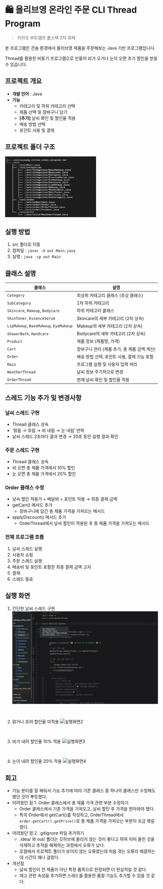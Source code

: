 # 🛍️ 올리브영 온라인 주문 CLI Thread Program

> 카카오 부트캠프 풀스택 2차 과제

본 프로그램은 콘솔 환경에서 올리브영 제품을 주문해보는 Java 기반 프로그램입니다.

Thread를 활용한 비동기 프로그램으로 만들어 비가 오거나 눈이 오면 추가 할인을 받을 수 있습니다.

## 프로젝트 개요
- **개발 언어** : Java
- **기능**
  - 카테고리 및 하위 카테고리 선택
  - 제품 선택 및 장바구니 담기
  - **[추가]** 날씨 확인 및 할인율 적용
  - 배송 방법 선택
  - 포인트 사용 및 결제

## 프로젝트 폴더 구조
<img src="img/Thread_file_tree.png" width="300" height="200"/>

## 실행 방법
1. src 폴더로 이동
2. 컴파일 : `javac -d out Main.java`
3. 실행 : `java -cp out Main`

## 클래스 설명
| 클래스                              | 설명                      |
|----------------------------------|-------------------------|
| `Category`                        | 최상위 카테고리 클래스 (추상 클래스)   |
| `SubCategory`                     | 1차 하위 카테고리              |
| `Skincare`, `Makeup`, `Bodycare`      | 하위 카테고리 클래스             |
| `SkinToner`, `EssenceSerum`         | Skincare의 세부 카테고리 (2차 상속) |
| `LipMakeup`, `BaseMakeup`, `EyeMakeup` | Makeup의 세부 카테고리 (2차 상속) |
| `ShowerBath`, `Handcare`            | Bodycare의 세부 카테고리 (2차 상속) |
| `Product`                          | 제품 정보 (제품명, 가격)         |
| `Cart`                            | 장바구니 관리 (제품 추가, 총 제품 금액 계산) |
| `Order`                            | 배송 방법 선택, 포인트 사용, 결제 기능 포함 |
| `Main`                             | 프로그램 실행 및 사용자 입력 처리     |
| `WeatherThread` | 날씨 정보 주기적으로 변경          |
| `OrderThread` | 현재 날씨 확인 및 할인율 적용       |

## 스레드 기능 추가 및 변경사항
### 날씨 스레드 구현

- Thread 클래스 상속
- ‘맑음 → 흐림 → 비 내림 → 눈 내림’ 반복
- 날씨 스레드 2초마다 결과 변경 → 20초 동안 실행 결과 확인

### 주문 스레드 구현

- Thread 클래스 상속
- 비 오면 총 제품 가격에서 10% 할인
- 눈 오면 총 제품 가격에서 20% 할인

### Order 클래스 수정

- 날씨 할인 적용가 + 배달비 + 포인트 적용 → 최종 결제 금액
- getCart() 메서드 추가
  - 장바구니에 담긴 총 제품 가격을 가져오는 메서드
- applyDiscount() 메서드 추가
  - OrderThread에서 날씨 할인이 적용된 후 총 제품 가격을 가져오는 메서드

### 전체 프로그램 흐름

1. 날씨 스레드 실행
2. 사용자 쇼핑
3. 주문 스레드 실행
4. 배송비 및 포인트 포함한 최종 결제 금액 고지
5. 결제
6. 스레드 종료

## 실행 화면
1. 간단한 날씨 스레드 구현
![실행화면1](img/simple_weather_thread_run_screen.gif)

<br>

2. 맑거나 흐려 할인율 미적용
![실행화면2](img/no_discount_run_screen.gif)

<br>

3. 비가 내려 할인율 10% 적용
![실행화면3](img/rain_discount_run_screen.gif)

<br>

4. 눈이 내려 할인율 20% 적용
![실행화면4](img/snow_discount_run_screen.gif)

## 회고
- 기능 분리를 잘 해둬서 기능 추가에 따라 기존 클래스 중 하나의 클래스만 수정해도 됐던 것이 뿌듯했다.
- 어려웠던 점 1. Order 클래스에서 총 제품 가격 관련 부분 수정하기
    - Order 클래스에서 기존 가격을 가져오고, 날씨 할인 후 가격을 받아와야 했다.
    - 특히 Order에서 getCart()를 작성하고, OrderThread에서 `order.getCart().getPrice()`로 총 제품 가격을 가져오는 부분이 조금 헷갈렸다.
- 어려웠던 점 2. .gitignore 파일 추가하기
  - .idea/ 와 out/ 폴더는 깃허브에 올리지 않는 것이 좋다고 하여 이미 올린 것을 삭제하고 추적을 해제하는 과정에서 오류가 났다.
  - 로컬에서 프로젝트 폴더가 보이지 않는 오류였는데 처음 겪는 오류라 해결하는데 시간이 꽤나 걸렸다.
- 개선점
  - 날씨 할인이 전 제품이 아닌 특정 품목으로 한정되면 더 현실적일 것 같다.
  - 재고 관련 속성을 추가하면 스레드를 활용한 품절 기능도 추가할 수 있을 것 같다.